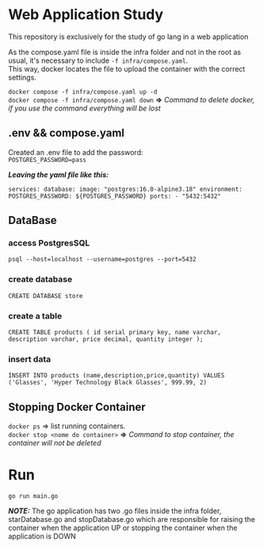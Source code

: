 # Web Application Study

This repository is exclusively for the study of go lang in a web application

As the compose.yaml file is inside the infra folder and not in the root as usual, it's necessary to include `-f infra/compose.yaml`.  
This way, docker locates the file to upload the container with the correct settings.

`docker compose -f infra/compose.yaml up -d`  
`docker compose -f infra/compose.yaml down` **=>** *Command to delete docker, if you use the command everything will be lost*

## .env && compose.yaml
Created an .env file to add the password:  
`POSTGRES_PASSWORD=pass`


***Leaving the yaml file like this:***   

`
services:
  database:
    image: "postgres:16.0-alpine3.18"
    environment:
      POSTGRES_PASSWORD: ${POSTGRES_PASSWORD}
    ports:
      - "5432:5432"
`

## DataBase
### access PostgresSQL
`psql --host=localhost --username=postgres --port=5432`

### create database
`CREATE DATABASE store`

### create a table
`CREATE TABLE products (
    id serial primary key,
    name varchar,
    description varchar,
    price decimal,
    quantity integer
);`
### insert data
`INSERT INTO products (name,description,price,quantity) VALUES ('Glasses', 'Hyper Technology Black Glasses', 999.99, 2)`

## Stopping Docker Container
`docker ps` => list running containers.  
`docker stop <nome do container>` **=>** *Command to stop container, the container will not be deleted*


# Run
`go run main.go`

***NOTE:*** The go application has two .go files inside the infra folder, starDatabase.go and stopDatabase.go which are responsible for raising the container when the application UP or stopping the container when the application is DOWN


